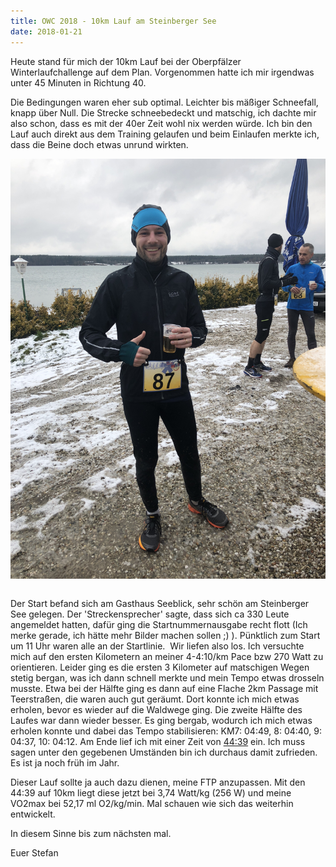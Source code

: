 ```yaml
---
title: OWC 2018 - 10km Lauf am Steinberger See
date: 2018-01-21
---
```


Heute stand für mich der 10km Lauf bei der Oberpfälzer Winterlaufchallenge auf dem Plan. Vorgenommen hatte ich mir irgendwas unter 45 Minuten in Richtung 40.

Die Bedingungen waren eher sub optimal. Leichter bis mäßiger Schneefall, knapp über Null. Die Strecke schneebedeckt und matschig, ich dachte mir also schon, dass es mit der 40er Zeit wohl nix werden würde. Ich bin den Lauf auch direkt aus dem Training gelaufen und beim Einlaufen merkte ich, dass die Beine doch etwas unrund wirkten.

[<img src='/assets/images/Photo-21.01.18-11-50-39.jpg' class='w-4/5' align='center'/>](/assets/images/Photo-21.01.18-11-50-39.jpg)<br><br>

Der Start befand sich am Gasthaus Seeblick, sehr schön am Steinberger See gelegen. Der 'Streckensprecher' sagte, dass sich ca 330 Leute angemeldet hatten, dafür ging die Startnummernausgabe recht flott (Ich merke gerade, ich hätte mehr Bilder machen sollen ;) ). Pünktlich zum Start um 11 Uhr waren alle an der Startlinie.  Wir liefen also los. Ich versuchte mich auf den ersten Kilometern an meiner 4-4:10/km Pace bzw 270 Watt zu orientieren. Leider ging es die ersten 3 Kilometer auf matschigen Wegen stetig bergan, was ich dann schnell merkte und mein Tempo etwas drosseln musste. Etwa bei der Hälfte ging es dann auf eine Flache 2km Passage mit Teerstraßen, die waren auch gut geräumt. Dort konnte ich mich etwas erholen, bevor es wieder auf die Waldwege ging. Die zweite Hälfte des Laufes war dann wieder besser. Es ging bergab, wodurch ich mich etwas erholen konnte und dabei das Tempo stabilisieren: KM7: 04:49, 8: 04:40, 9: 04:37, 10: 04:12. Am Ende lief ich mit einer Zeit von <a href='https://www.strava.com/activities/1367617434' class='external' target='_blank' rel='noopener'>44:39</a> ein. Ich muss sagen unter den gegebenen Umständen bin ich durchaus damit zufrieden. Es ist ja noch früh im Jahr.

Dieser Lauf sollte ja auch dazu dienen, meine FTP anzupassen. Mit den 44:39 auf 10km liegt diese jetzt bei 3,74 Watt/kg (256 W) und meine VO2max bei 52,17 ml O2/kg/min. Mal schauen wie sich das weiterhin entwickelt.

In diesem Sinne bis zum nächsten mal.

Euer Stefan<br><br>
